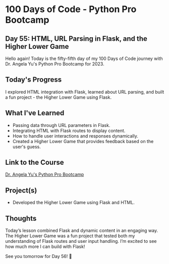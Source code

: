 # 100 Days of Code - Python Pro Bootcamp
## Day 55: HTML, URL Parsing in Flask, and the Higher Lower Game

Hello again! Today is the fifty-fifth day of my 100 Days of Code journey with Dr. Angela Yu's Python Pro Bootcamp for 2023.

## Today's Progress
I explored HTML integration with Flask, learned about URL parsing, and built a fun project - the Higher Lower Game using Flask.

## What I've Learned
- Passing data through URL parameters in Flask.
- Integrating HTML with Flask routes to display content.
- How to handle user interactions and responses dynamically.
- Created a Higher Lower Game that provides feedback based on the user's guess.

## Link to the Course
[Dr. Angela Yu's Python Pro Bootcamp](https://www.udemy.com/course/100-days-of-code/)

## Project(s)
- Developed the Higher Lower Game using Flask and HTML.

## Thoughts
Today’s lesson combined Flask and dynamic content in an engaging way. The Higher Lower Game was a fun project that tested both my understanding of Flask routes and user input handling. I’m excited to see how much more I can build with Flask!

See you tomorrow for Day 56! 🚀